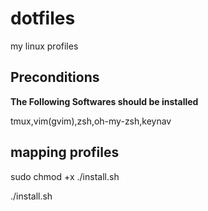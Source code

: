 # dotfiles

my linux profiles

## Preconditions

**The Following Softwares should be installed**

tmux,vim(gvim),zsh,oh-my-zsh,keynav

## mapping profiles

sudo chmod +x ./install.sh

./install.sh
